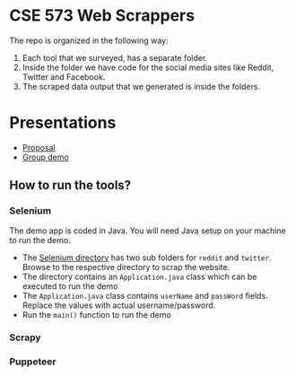 # CSE 573 Web Scrappers

The repo is organized in the following way:
1) Each tool that we surveyed, has a separate folder.
2) Inside the folder we have code for the social media sites like Reddit, Twitter and Facebook.
3) The scraped data output that we generated is inside the folders.  

# Presentations

- [Proposal](https://docs.google.com/presentation/d/1A60OiPRnWJ3sxCQvZCl3bA-z5YHV7PkLgeeBQsJ8JO8/edit)
- [Group demo](https://docs.google.com/presentation/d/1QcPta1kwV7eqlqRTU3g-KkIfS7azMmWFqFT0r50ewV4/edit)

## How to run the tools?

### Selenium

The demo app is coded in Java. You will need Java setup on your machine to run the demo. 

- The [Selenium directory](Selenium/Automation/src/main/java/com/) has two sub folders for `reddit` and `twitter`. Browse to the respective directory to scrap the website. 
- The directory contains an `Application.java` class which can be executed to run the demo
- The `Application.java` class contains `userName` and `passWord` fields. Replace the values with actual username/password. 
- Run the `main()` function to run the demo

### Scrapy

### Puppeteer
